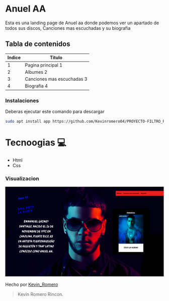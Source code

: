 # Anuel AA
Esta es una landing page de Anuel aa donde podemos ver un apartado de todos sus discos, Canciones mas escuchadas y su biografia

## Tabla de contenidos
| Indice | Titulo  |
|--|--|
| 1 | Pagina principal 1 |
| 2 | Albumes 2 |
| 3 | Canciones mas escuchadas 3 |
| 4 | Biografia 4 |


### Instalaciones 
Deberas ejecutar este comando para descargar 

```bash
sudo apt install app https://github.com/Kevinromero04/PROYECTO-FILTRO_ROMERO_KEVIN.git
```

# Tecnoogias  💻
- Html 
- Css

### Visualizacion
![Visualizacion](./discos/visual.png)


Hecho por [Kevin_Romero](https://github.com/Kevinromero04)

>Kevin Romero Rincon.

